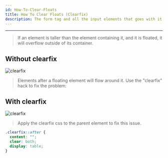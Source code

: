 ```yaml
---
id: How-To-Clear-Floats
title: How To Clear Floats (Clearfix)
description: The form tag and all the input elements that goes with it
---
```


---

> If an element is taller than the element containing it, and it is floated, it will overflow outside of its container.

## Without clearfix

![clearfix](/img/docimages/CSS/clearfix_prob.jpg)

> Elements after a floating element will flow around it. Use the "clearfix" hack to fix the problem:

## With clearfix

![clearfix](/img/docimages/CSS/clearfix_solution.jpg)

> Apply the clearfix css to the parent element to fix this issue.

```css
.clearfix::after {
  content: "";
  clear: both;
  display: table;
}
```
